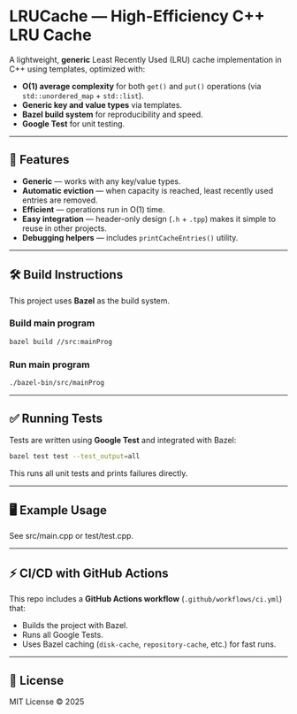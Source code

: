 # LRUCache — High-Efficiency C++ LRU Cache

A lightweight, **generic** Least Recently Used (LRU) cache implementation in C++ using templates, optimized with:

* **O(1) average complexity** for both `get()` and `put()` operations (via `std::unordered_map` + `std::list`).
* **Generic key and value types** via templates.
* **Bazel build system** for reproducibility and speed.
* **Google Test** for unit testing.

---

## 🚀 Features

* **Generic** — works with any key/value types.
* **Automatic eviction** — when capacity is reached, least recently used entries are removed.
* **Efficient** — operations run in O(1) time.
* **Easy integration** — header-only design (`.h` + `.tpp`) makes it simple to reuse in other projects.
* **Debugging helpers** — includes `printCacheEntries()` utility.

---

## 🛠️ Build Instructions

This project uses **Bazel** as the build system.

### Build main program

```bash
bazel build //src:mainProg
```

### Run main program

```bash
./bazel-bin/src/mainProg
```

---

## ✅ Running Tests

Tests are written using **Google Test** and integrated with Bazel:

```bash
bazel test test --test_output=all
```

This runs all unit tests and prints failures directly.

---

## 🖥️ Example Usage

See src/main.cpp or test/test.cpp.

---

## ⚡ CI/CD with GitHub Actions

This repo includes a **GitHub Actions workflow** (`.github/workflows/ci.yml`) that:

* Builds the project with Bazel.
* Runs all Google Tests.
* Uses Bazel caching (`disk-cache`, `repository-cache`, etc.) for fast runs.

---

## 📜 License

MIT License © 2025